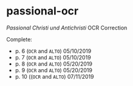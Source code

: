 # passional-ocr
_Passional Christi und Antichristi_ OCR Correction

Complete:

* p. 6 (`OCR` and `ALTO`) 05/10/2019
* p. 7 (`OCR` and `ALTO`) 05/10/2019
* p. 8 (`OCR` and `ALTO`) 05/20/2019
* p. 9 (`OCR` and `ALTO`) 05/20/2019
* p. 10 ((`OCR` and `ALTO`) 07/11/2019
